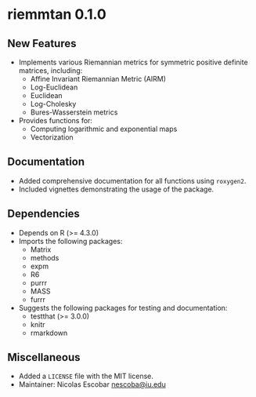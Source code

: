 # riemmtan 0.1.0

## New Features
- Implements various Riemannian metrics for symmetric positive definite matrices, including:
  - Affine Invariant Riemannian Metric (AIRM)
  - Log-Euclidean
  - Euclidean
  - Log-Cholesky
  - Bures-Wasserstein metrics
- Provides functions for:
  - Computing logarithmic and exponential maps
  - Vectorization

## Documentation
- Added comprehensive documentation for all functions using `roxygen2`.
- Included vignettes demonstrating the usage of the package.

## Dependencies
- Depends on R (>= 4.3.0)
- Imports the following packages:
  - Matrix
  - methods
  - expm
  - R6
  - purrr
  - MASS
  - furrr
- Suggests the following packages for testing and documentation:
  - testthat (>= 3.0.0)
  - knitr
  - rmarkdown

## Miscellaneous
- Added a `LICENSE` file with the MIT license.
- Maintainer: Nicolas Escobar <nescoba@iu.edu>